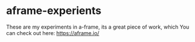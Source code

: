 # aframe-experients

These are my experiments in a-frame, its a great piece of work, which You can check out here: https://aframe.io/